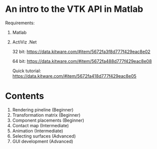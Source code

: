 # An intro to the VTK API in Matlab

Requirements:
1. Matlab
2. ActiViz .Net

	32 bit: https://data.kitware.com/#item/5672fa3f8d777f429eac8e02
	
	64 bit: https://data.kitware.com/#item/5672fa488d777f429eac8e08
	
	Quick tutorial: https://data.kitware.com/#item/5672fa418d777f429eac8e05
	
# Contents

1. Rendering pineline		(Beginner)
2. Transformation matrix	(Beginner)
3. Component placements		(Beginner)
4. Contact map				(Intermediate)
5. Animation				(Intermediate)
6. Selecting surfaces		(Advanced)
7. GUI development			(Advanced)
